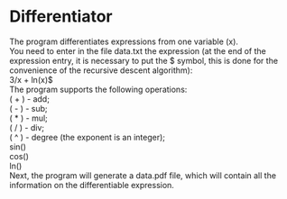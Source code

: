# Differentiator
The program differentiates expressions from one variable (x).  
You need to enter in the file data.txt the expression (at the end of the expression entry, it is necessary to put the $ symbol, this is done for the convenience of the recursive descent algorithm):  
3/x + ln(x)$  
The program supports the following operations:  
( + ) - add;  
( - ) - sub;  
( * ) - mul;  
( / ) - div;  
( ^ ) - degree (the exponent is an integer);  
sin()  
cos()  
ln()  
Next, the program will generate a data.pdf file, which will contain all the information on the differentiable expression.  
